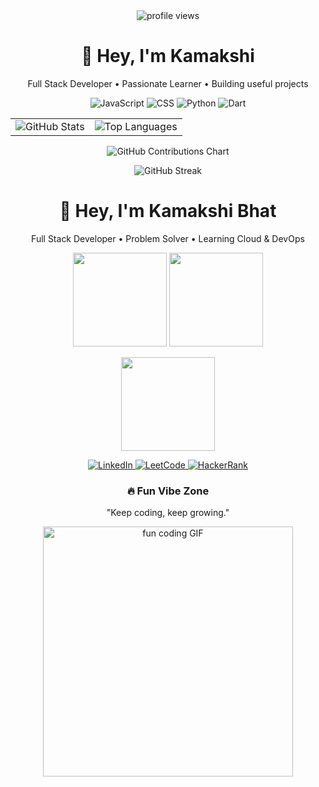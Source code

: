 <div align="center">

  <img src="https://komarev.com/ghpvc/?username=kamakshibhat14&color=57b3ff" alt="profile views" />

  <h1>👋 Hey, I'm Kamakshi</h1>
  <p>Full Stack Developer • Passionate Learner • Building useful projects</p>

  <!-- Tech stack -->
  <p>
    <img alt="JavaScript" src="https://img.shields.io/badge/JavaScript-F7DF1E?style=for-the-badge&logo=javascript&logoColor=black">
    <img alt="CSS" src="https://img.shields.io/badge/CSS-1572B6?style=for-the-badge&logo=css3&logoColor=white">
    <img alt="Python" src="https://img.shields.io/badge/Python-3776AB?style=for-the-badge&logo=python&logoColor=white">
    <img alt="Dart" src="https://img.shields.io/badge/Dart-0175C2?style=for-the-badge&logo=dart&logoColor=white">
  </p>

  <!-- GitHub stats -->
  <table>
    <tr>
      <td>
        <img src="https://github-readme-stats.vercel.app/api?username=kamakshibhat14&show_icons=true&theme=radical" alt="GitHub Stats" />
      </td>
      <td>
        <img src="https://github-readme-stats.vercel.app/api/top-langs/?username=kamakshibhat14&layout=compact&theme=radical" alt="Top Languages" />
      </td>
    </tr>
  </table>

  <!-- Contribution graph -->
  <p>
    <img src="https://ghchart.rshah.org/kamakshibhat14" alt="GitHub Contributions Chart" />
  </p>

  <!-- Streak -->
  <p>
    <img src="https://github-readme-streak-stats.herokuapp.com/?user=kamakshibhat14&theme=dark" alt="GitHub Streak" />
  </p>

  <!-- Connect -->
  <div align="center">

  <h1>👋 Hey, I'm Kamakshi Bhat</h1>
  <p>Full Stack Developer • Problem Solver • Learning Cloud & DevOps</p>

  <!-- GitHub Stats -->
  <p>
    <img src="https://github-readme-stats.vercel.app/api?username=kamakshibhat14&show_icons=true&theme=radical" height="150" />
    <img src="https://github-readme-stats.vercel.app/api/top-langs/?username=kamakshibhat14&layout=compact&theme=radical" height="150" />
  </p>

  <!-- Streak Stats -->
  <p>
    <img src="https://github-readme-streak-stats.herokuapp.com/?user=kamakshibhat14&theme=dark" height="150" />
  </p>

  <!-- Social Links -->
  <p>
    <a href="https://www.linkedin.com/in/pkamakshibhat/" target="_blank">
      <img src="https://img.shields.io/badge/LinkedIn-0077B5?style=for-the-badge&logo=linkedin&logoColor=white" alt="LinkedIn"/>
    </a>
    <a href="https://leetcode.com/kamakshi_bhat" target="_blank">
      <img src="https://img.shields.io/badge/LeetCode-F79F1B?style=for-the-badge&logo=leetcode&logoColor=white" alt="LeetCode"/>
    </a>
    <a href="https://www.hackerrank.com/kamakshibhat9" target="_blank">
      <img src="https://img.shields.io/badge/HackerRank-2EC866?style=for-the-badge&logo=hackerrank&logoColor=white" alt="HackerRank"/>
    </a>
  </p>

</div>


  <!-- Fun vibe -->
  <h3>🔥 Fun Vibe Zone</h3>
  <p>"Keep coding, keep growing."</p>
  <p>
    <img src="https://media.giphy.com/media/3o6gbbuLW76jkt8vIc/giphy.gif" alt="fun coding GIF" width="400"/>
  </p>

</div>
